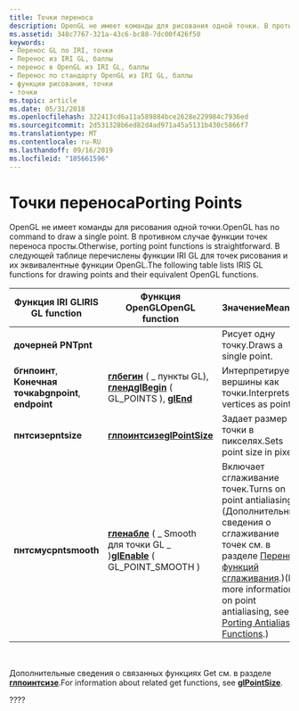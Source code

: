 ```yaml
---
title: Точки переноса
description: OpenGL не имеет команды для рисования одной точки. В противном случае функции точек переноса просты. В следующей таблице перечислены функции IRI GL для точек рисования и их эквивалентные функции OpenGL.
ms.assetid: 348c7767-321a-43c6-bc88-7dc00f426f50
keywords:
- Перенос GL по IRI, точки
- Перенос из IRI GL, баллы
- перенос в OpenGL из IRI GL, баллы
- Перенос по стандарту OpenGL из IRI GL, баллы
- функции рисования, точки
- точки
ms.topic: article
ms.date: 05/31/2018
ms.openlocfilehash: 322413cd6a11a589884bce2628e229984c7936ed
ms.sourcegitcommit: 2d531328b6ed82d4ad971a45a5131b430c5866f7
ms.translationtype: MT
ms.contentlocale: ru-RU
ms.lasthandoff: 09/16/2019
ms.locfileid: "105661596"
---
```

# <a name="porting-points"></a><span data-ttu-id="9442c-111">Точки переноса</span><span class="sxs-lookup"><span data-stu-id="9442c-111">Porting Points</span></span>

<span data-ttu-id="9442c-112">OpenGL не имеет команды для рисования одной точки.</span><span class="sxs-lookup"><span data-stu-id="9442c-112">OpenGL has no command to draw a single point.</span></span> <span data-ttu-id="9442c-113">В противном случае функции точек переноса просты.</span><span class="sxs-lookup"><span data-stu-id="9442c-113">Otherwise, porting point functions is straightforward.</span></span> <span data-ttu-id="9442c-114">В следующей таблице перечислены функции IRI GL для точек рисования и их эквивалентные функции OpenGL.</span><span class="sxs-lookup"><span data-stu-id="9442c-114">The following table lists IRIS GL functions for drawing points and their equivalent OpenGL functions.</span></span>



| <span data-ttu-id="9442c-115">Функция IRI GL</span><span class="sxs-lookup"><span data-stu-id="9442c-115">IRIS GL function</span></span>           | <span data-ttu-id="9442c-116">Функция OpenGL</span><span class="sxs-lookup"><span data-stu-id="9442c-116">OpenGL function</span></span>                                                   | <span data-ttu-id="9442c-117">Значение</span><span class="sxs-lookup"><span data-stu-id="9442c-117">Meaning</span></span>                                                                                                                                              |
|----------------------------|-------------------------------------------------------------------|------------------------------------------------------------------------------------------------------------------------------------------------------|
| <span data-ttu-id="9442c-118">**дочерней PNT**</span><span class="sxs-lookup"><span data-stu-id="9442c-118">**pnt**</span></span>                    |                                                                   | <span data-ttu-id="9442c-119">Рисует одну точку.</span><span class="sxs-lookup"><span data-stu-id="9442c-119">Draws a single point.</span></span>                                                                                                                                |
| <span data-ttu-id="9442c-120">**бгнпоинт**, **Конечная точка**</span><span class="sxs-lookup"><span data-stu-id="9442c-120">**bgnpoint**, **endpoint**</span></span> | <span data-ttu-id="9442c-121">[**глбегин**](glbegin.md) ( \_ пункты GL), [ **гленд**](glend.md)</span><span class="sxs-lookup"><span data-stu-id="9442c-121">[**glBegin**](glbegin.md) ( GL\_POINTS ), [**glEnd**](glend.md)</span></span> | <span data-ttu-id="9442c-122">Интерпретирует вершины как точки.</span><span class="sxs-lookup"><span data-stu-id="9442c-122">Interprets vertices as points.</span></span>                                                                                                                       |
| <span data-ttu-id="9442c-123">**пнтсизе**</span><span class="sxs-lookup"><span data-stu-id="9442c-123">**pntsize**</span></span>                | [<span data-ttu-id="9442c-124">**глпоинтсизе**</span><span class="sxs-lookup"><span data-stu-id="9442c-124">**glPointSize**</span></span>](glpointsize.md)                                | <span data-ttu-id="9442c-125">Задает размер точки в пикселях.</span><span class="sxs-lookup"><span data-stu-id="9442c-125">Sets point size in pixels.</span></span>                                                                                                                           |
| <span data-ttu-id="9442c-126">**пнтсмус**</span><span class="sxs-lookup"><span data-stu-id="9442c-126">**pntsmooth**</span></span>              | <span data-ttu-id="9442c-127">[**гленабле**](glenable.md) ( \_ Smooth для точки GL \_ )</span><span class="sxs-lookup"><span data-stu-id="9442c-127">[**glEnable**](glenable.md) ( GL\_POINT\_SMOOTH )</span></span>                | <span data-ttu-id="9442c-128">Включает сглаживание точек.</span><span class="sxs-lookup"><span data-stu-id="9442c-128">Turns on point antialiasing.</span></span> <span data-ttu-id="9442c-129">(Дополнительные сведения о сглаживание точек см. в разделе [Перенос функций сглаживания](porting-antialiasing-functions.md).)</span><span class="sxs-lookup"><span data-stu-id="9442c-129">(For more information on point antialiasing, see [Porting Antialiasing Functions](porting-antialiasing-functions.md).)</span></span> |



 

<span data-ttu-id="9442c-130">Дополнительные сведения о связанных функциях Get см. в разделе [**глпоинтсизе**](glpointsize.md).</span><span class="sxs-lookup"><span data-stu-id="9442c-130">For information about related get functions, see [**glPointSize**](glpointsize.md).</span></span>

<span data-ttu-id="9442c-131">??</span><span class="sxs-lookup"><span data-stu-id="9442c-131">??</span></span>

 

 




